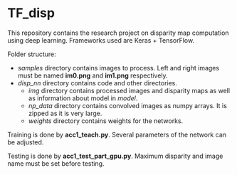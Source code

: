 # TF_disp

This repository contains the research project on disparity map computation using deep learning.
Frameworks used are Keras + TensorFlow.

Folder structure:

* *samples* directory contains images to process. Left and right images must be named **im0.png** and **im1.png** respectively.
* *disp_nn* directory contains code and other directories. 
    - *img* directory contains processed images and disparity maps as well as information about model in *model*.
    - *np_data* directory contains convolved images as numpy arrays. It is zipped as it is very large.
    - *weights* directory contains weights for the networks.

Training is done by **acc1_teach.py**. Several parameters of the network can be adjusted.

Testing is done by **acc1_test_part_gpu.py**. Maximum disparity and image name must be set before testing.

